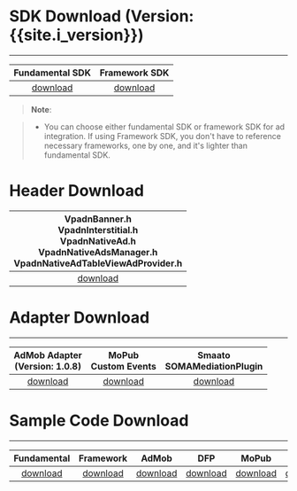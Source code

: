 # SDK Download (Version: {{site.i_version}})
---

Fundamental SDK<br>| Framework SDK <br>|
:-------------: | :------------:|
[download][1]   | [download][2] |

> **Note**:

>* You can choose either fundamental SDK or framework SDK for ad integration. If using Framework SDK, you don't have to reference necessary frameworks, one by one, and it's lighter than fundamental SDK.

# Header Download

|VpadnBanner.h <br> VpadnInterstitial.h <br> VpadnNativeAd.h <br> VpadnNativeAdsManager.h <br> VpadnNativeAdTableViewAdProvider.h |
|:-------------:|
|[download][3]|



# Adapter Download
---

|AdMob Adapter <br> (Version: 1.0.8)|MoPub <br> Custom Events|Smaato <br> SOMAMediationPlugin|
|:---------------------------------:|:----------------------:|:-----------------------------:|
|           [download][4]           |     [download][5]      |         [download][12]        |

# Sample Code Download
---

|Fundamental     | Framework    | AdMob        |    DFP       |  MoPub      |  Smaato        |
|:-------------: | :-----------:| :-----------:|:------------:|:-----------:|:--------------:|
|[download][6]   | [download][7]| [download][8]|[download][9] |[download][11]|[download][13]|



[1]: http://m.vpon.com/sdk/VponSDK-iOS/ios-vpadn-sdk-482-62118102-1811262155-e3b9bb1.a
[2]: {{site.dnldurl}}/sdk/VpadnSDKiOS-4.8.2.zip

[3]: https://github.com/vpon-sdk/Vpon-mobile-ios-examples/tree/master/FundamentalExample/Headers
[4]: https://github.com/vpon-sdk/Vpon-mobile-ios-examples/tree/master/Adapter/AdMobAdapter
[5]: https://github.com/vpon-sdk/Vpon-mobile-ios-examples/tree/master/Adapter/MoPubCustomEvents
[6]: https://github.com/vpon-sdk/Vpon-mobile-ios-examples/tree/master/FundamentalExample
[7]: https://github.com/vpon-sdk/Vpon-mobile-ios-examples/tree/master/FrameworkExample
[8]: https://github.com/vpon-sdk/Vpon-mobile-ios-examples/tree/master/Mediation/AdMobExample
[9]: https://github.com/vpon-sdk/Vpon-mobile-ios-examples/tree/master/Mediation/DFPExample

[11]: https://github.com/vpon-sdk/Vpon-mobile-ios-examples/tree/master/Mediation/MoPubExample
[12]: https://github.com/vpon-sdk/Vpon-mobile-ios-examples/tree/master/Adapter/SOMAVpadnPlugin
[13]: https://github.com/vpon-sdk/Vpon-mobile-ios-examples/tree/master/Mediation/SmaatoSample/
